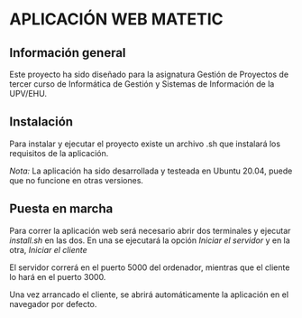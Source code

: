 # APLICACIÓN WEB MATETIC

## Información general

Este proyecto ha sido diseñado para la asignatura Gestión de Proyectos de tercer curso de Informática de Gestión y Sistemas de Información de la UPV/EHU.

## Instalación

Para instalar y ejecutar el proyecto existe un archivo .sh que instalará los requisitos de la aplicación.

*Nota:* La aplicación ha sido desarrollada y testeada en Ubuntu 20.04, puede que no funcione en otras versiones.

## Puesta en marcha

Para correr la aplicación web será necesario abrir dos terminales y ejecutar *install.sh* en las dos.
En una se ejecutará la opción *Iniciar el servidor* y en la otra, *Iniciar el cliente*

El servidor correrá en el puerto 5000 del ordenador, mientras que el cliente lo hará en el puerto 3000.

Una vez arrancado el cliente, se abrirá automáticamente la aplicación en el navegador por defecto.
